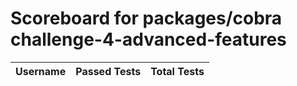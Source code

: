 # Scoreboard for packages/cobra challenge-4-advanced-features

| Username   | Passed Tests | Total Tests |
|------------|--------------|-------------| 